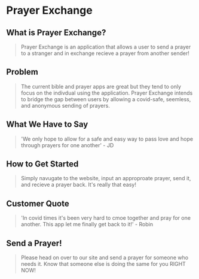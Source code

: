 # Prayer Exchange #

## What is Prayer Exchange? ##
  > Prayer Exchange is an application that allows a user to send a prayer to a stranger and in exchange recieve a prayer from another sender!

## Problem ##
  > The current bible and prayer apps are great but they tend to only focus on the indivdual using the application. Prayer Exchange intends to bridge the gap between users by allowing a covid-safe, seemless, and anonymous sending of prayers.

## What We Have to Say ##
  > 'We only hope to allow for a safe and easy way to pass love and hope through prayers for one another' - JD

## How to Get Started ##
  > Simply navugate to the website, input an approproate prayer, send it, and recieve a prayer back. It's really that easy!

## Customer Quote ##
  > 'In covid times it's been very hard to cmoe together and pray for one another. This app let me finally get back to it!' - Robin

## Send a Prayer! ##
  > Please head on over to our site and send a prayer for someone who needs it. Know that someone else is doing the same for you RIGHT NOW!
